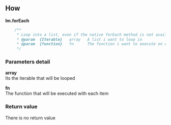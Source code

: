 ## How

**lm.forEach**
```javascript
	/**
	 * Loop into a list, even if the native forEach method is not available (Array, Nodelist ...), and exec a function on each element
	 * @param  {Iterable} 	array 	A list i want to loop in
	 * @param  {function} 	fn 		The function i want to execute on each element
	 */
```

### Parameters detail

**array**  
Its the iterable that will be looped

**fn**  
The function that will be executed with each item

### Return value

There is no return value
